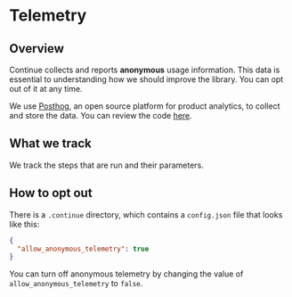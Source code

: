 # Telemetry

## Overview

Continue collects and reports **anonymous** usage information. This data is essential to understanding how we should improve the library. You can opt out of it at any time.

We use [Posthog](https://posthog.com/), an open source platform for product analytics, to collect and store the data. You can review the code [here](https://github.com/continuedev/continue/tree/main/continuedev/src/continuedev/libs/util/telemetry.py).

## What we track

We track the steps that are run and their parameters.

## How to opt out

There is a `.continue` directory, which contains a `config.json` file that looks like this:

```json
{
  "allow_anonymous_telemetry": true
}
```

You can turn off anonymous telemetry by changing the value of `allow_anonymous_telemetry` to `false`.